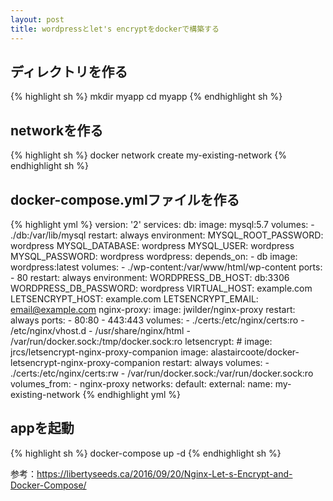 ```yaml
---
layout: post
title: wordpressとlet's encryptをdockerで構築する
---
```

## ディレクトリを作る
{% highlight sh %}
mkdir myapp
cd myapp
{% endhighlight sh %}

## networkを作る
{% highlight sh %}
docker network create my-existing-network
{% endhighlight sh %}

## docker-compose.ymlファイルを作る
{% highlight yml %}
version: '2'
services:
  db:
    image: mysql:5.7
    volumes:
      - ./db:/var/lib/mysql
    restart: always
    environment:
      MYSQL_ROOT_PASSWORD: wordpress
      MYSQL_DATABASE: wordpress
      MYSQL_USER: wordpress
      MYSQL_PASSWORD: wordpress
  wordpress:
    depends_on:
      - db
    image: wordpress:latest
    volumes:
      - ./wp-content:/var/www/html/wp-content
    ports:
      - 80
    restart: always
    environment:
      WORDPRESS_DB_HOST: db:3306
      WORDPRESS_DB_PASSWORD: wordpress
      VIRTUAL_HOST: example.com
      LETSENCRYPT_HOST: example.com
      LETSENCRYPT_EMAIL: email@example.com
  nginx-proxy:
    image: jwilder/nginx-proxy
    restart: always
    ports:
      - 80:80
      - 443:443
    volumes:
      - ./certs:/etc/nginx/certs:ro
      - /etc/nginx/vhost.d
      - /usr/share/nginx/html
      - /var/run/docker.sock:/tmp/docker.sock:ro
  letsencrypt:
    # image: jrcs/letsencrypt-nginx-proxy-companion
    image: alastaircoote/docker-letsencrypt-nginx-proxy-companion
    restart: always
    volumes:
      - ./certs:/etc/nginx/certs:rw
      - /var/run/docker.sock:/var/run/docker.sock:ro
    volumes_from:
      - nginx-proxy
networks:
  default:
    external:
      name: my-existing-network
{% endhighlight yml %}

## appを起動
{% highlight sh %}
docker-compose up -d
{% endhighlight sh %}

参考：https://libertyseeds.ca/2016/09/20/Nginx-Let-s-Encrypt-and-Docker-Compose/